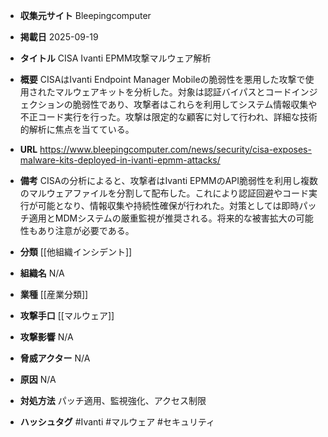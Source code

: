 - **収集元サイト**
Bleepingcomputer

- **掲載日**
2025-09-19

- **タイトル**
CISA Ivanti EPMM攻撃マルウェア解析

- **概要**
CISAはIvanti Endpoint Manager Mobileの脆弱性を悪用した攻撃で使用されたマルウェアキットを分析した。対象は認証バイパスとコードインジェクションの脆弱性であり、攻撃者はこれらを利用してシステム情報収集や不正コード実行を行った。攻撃は限定的な顧客に対して行われ、詳細な技術的解析に焦点を当てている。

- **URL**
https://www.bleepingcomputer.com/news/security/cisa-exposes-malware-kits-deployed-in-ivanti-epmm-attacks/

- **備考**
CISAの分析によると、攻撃者はIvanti EPMMのAPI脆弱性を利用し複数のマルウェアファイルを分割して配布した。これにより認証回避やコード実行が可能となり、情報収集や持続性確保が行われた。対策としては即時パッチ適用とMDMシステムの厳重監視が推奨される。将来的な被害拡大の可能性もあり注意が必要である。

- **分類**
[[他組織インシデント]]

- **組織名**
N/A

- **業種**
[[産業分類]]

- **攻撃手口**
[[マルウェア]]

- **攻撃影響**
N/A

- **脅威アクター**
N/A

- **原因**
N/A

- **対処方法**
パッチ適用、監視強化、アクセス制限

- **ハッシュタグ**
#Ivanti #マルウェア #セキュリティ

